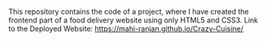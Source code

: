 This repository contains the code of a project, where I have created the frontend part of a food delivery website using only HTML5 and CSS3. Link to the Deployed Website: https://mahi-ranjan.github.io/Crazy-Cuisine/
